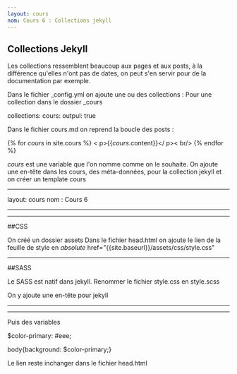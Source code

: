 ```yaml
---
layout: cours
nom: Cours 6 : Collections jekyll
---
```


## Collections Jekyll

Les collections ressemblent beaucoup aux pages et aux posts, à la différence qu'elles n'ont pas de dates, on peut s'en servir pour de la documentation par exemple.

Dans le fichier _config.yml on ajoute une ou des collections :
Pour une collection dans le dossier _cours 

collections:
  cours:
    outpul: true

Dans le fichier cours.md on reprend la boucle des posts :

{% for *cours* in site.cours %}
< p>{{*cours*.content}}</ p>< br/>
{% endfor %}

*cours* est une variable que l'on nomme comme on le souhaite.
On ajoute une en-tête dans les cours, des méta-données, pour la collection jekyll et on créer un template cours

- --
layout: cours
nom : Cours 6
- --

---

##CSS

On créé un dossier assets
Dans le fichier head.html on ajoute le lien de la feuille de style en *absolute*
href="{{site.baseurl}}/assets/css/style.css"

---

##SASS

Le SASS est natif dans jekyll.
Renommer le fichier style.css en style.scss

On y ajoute une en-tête pour jekyll

- --
- --

Puis des variables

$color-primary: #eee;

body{background: $color-primary;}

Le lien reste inchanger dans le fichier head.html
